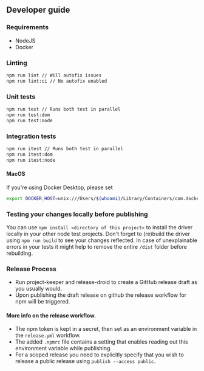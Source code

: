 ## Developer guide

### Requirements

- NodeJS
- Docker

### Linting

```bash
npm run lint // Will autofix issues
npm run lint:ci // No autofix enabled
```

### Unit tests

```bash
npm run test // Runs both test in parallel
npm run test:dom
npm run test:node
```

### Integration tests

```bash
npm run itest // Runs both test in parallel
npm run itest:dom
npm run itest:node
```

#### MacOS

If you're using Docker Desktop, please set

```bash
export DOCKER_HOST=unix:///Users/$(whoami)/Library/Containers/com.docker.docker/Data/docker.raw.sock
```

### Testing your changes locally before publishing

You can use `npm install <directory of this project>` to install the driver locally in your other node test projects.
Don't forget to (re)build the driver using `npm run build` to see your changes reflected.
In case of unexplainable errors in your tests it might help to remove the entire `/dist` folder before rebuilding.

### Release Process

- Run project-keeper and release-droid to create a GitHub release draft as you usually would.
- Upon publishing the draft release on github the release workflow for npm will be triggered.

#### More info on the release workflow.

- The npm token is kept in a secret, then set as an environment variable in the `release.yml` workflow.
- The added `.npmrc` file contains a setting that enables reading out this environment variable while publishing.
- For a scoped release you need to explicitly specify that you wish to release a public release using `publish --access public`.
